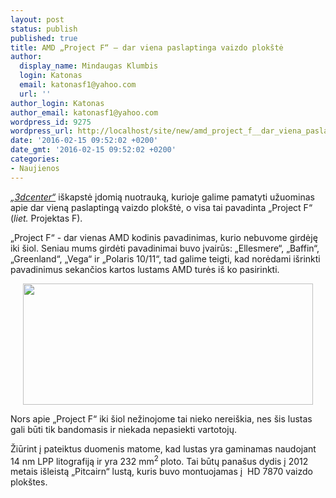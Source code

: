 ```yaml
---
layout: post
status: publish
published: true
title: AMD „Project F“ – dar viena paslaptinga vaizdo plokštė
author:
  display_name: Mindaugas Klumbis
  login: Katonas
  email: katonasf1@yahoo.com
  url: ''
author_login: Katonas
author_email: katonasf1@yahoo.com
wordpress_id: 9275
wordpress_url: http://localhost/site/new/amd_project_f__dar_viena_paslaptinga_vaizdo_plokste/
date: '2016-02-15 09:52:02 +0200'
date_gmt: '2016-02-15 09:52:02 +0200'
categories:
- Naujienos
---
```

<p>
	<em><a href="http://www.3dcenter.org/news/amd-grafikchip-project-f-mit-232mm²-chipflaeche-unter-der-14lpp-fertigung">&bdquo;3dcenter&ldquo;</a></em> i&scaron;kapstė įdomią nuotrauką, kurioje galime pamatyti užuominas apie dar vieną paslaptingą vaizdo plok&scaron;tė, o visa tai pavadinta &bdquo;Project F&ldquo; (<em>liet.</em> Projektas F).</p>
<p>
	&bdquo;Project F&ldquo; - dar vienas AMD kodinis pavadinimas, kurio nebuvome girdėję iki &scaron;iol. Seniau mums girdėti pavadinimai buvo įvairūs: &bdquo;Ellesmere&ldquo;, &bdquo;Baffin&ldquo;, &bdquo;Greenland&ldquo;, &bdquo;Vega&ldquo; ir &bdquo;Polaris 10/11&ldquo;, tad galime teigti, kad norėdami i&scaron;rinkti pavadinimus sekančios kartos lustams AMD turės i&scaron; ko pasirinkti.</p>
<p style="text-align: center;">
	<a href="http://technews.lt/userfiles/AMD-Project-F.png"><img alt="" src="http://technews.lt/userfiles/AMD-Project-F.png" style="width: 464px; height: 194px;" /></a></p>
<p>
	Nors apie &bdquo;Project F&ldquo; iki &scaron;iol nežinojome tai nieko nerei&scaron;kia, nes &scaron;is lustas gali būti tik bandomasis ir niekada nepasiekti vartotojų.</p>
<p>
	Žiūrint į pateiktus duomenis matome, kad lustas yra gaminamas naudojant&nbsp; 14 nm LPP litografiją ir yra 232 mm<sup>2 </sup>ploto. Tai būtų pana&scaron;us dydis į 2012 metais i&scaron;leistą &bdquo;Pitcairn&ldquo; lustą, kuris buvo montuojamas į&nbsp; HD 7870 vaizdo plok&scaron;tes.&nbsp;</p>
